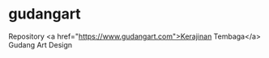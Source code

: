 # gudangart
Repository &lt;a href="https://www.gudangart.com">Kerajinan Tembaga&lt;/a> Gudang Art Design
